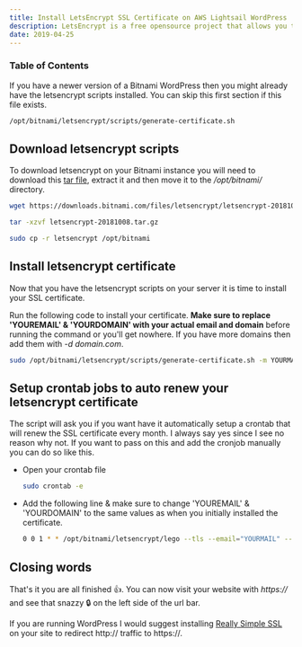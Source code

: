 ```yaml
---
title: Install LetsEncrypt SSL Certificate on AWS Lightsail WordPress
description: LetsEncrypt is a free opensource project that allows you to safely secure the traffic on your website. I'm going to show you how to install it step by step on your AWS Lightsail WordPress website.
date: 2019-04-25
---
```


### Table of Contents

If you have a newer version of a Bitnami WordPress  then you might already have the letsencrypt scripts installed. You can skip this first section if this file exists.

```bash
/opt/bitnami/letsencrypt/scripts/generate-certificate.sh
```

## Download letsencrypt scripts

To download letsencrypt on your Bitnami instance you will need to download this [tar file](https://downloads.bitnami.com/files/letsencrypt/letsencrypt-20181008.tar.gz), extract it and then move it to the */opt/bitnami/* directory.

```bash
wget https://downloads.bitnami.com/files/letsencrypt/letsencrypt-20181008.tar.gz

tar -xzvf letsencrypt-20181008.tar.gz

sudo cp -r letsencrypt /opt/bitnami
```

## Install letsencrypt certificate

Now that you have the letsencrypt scripts on your server it is time to install your SSL certificate.  

Run the following code to install your certificate. **Make sure to replace 'YOUREMAIL' & 'YOURDOMAIN' with your actual email and domain** before running the command or you'll get nowhere. If you have more domains then add them with *-d domain.com*. 

```bash
sudo /opt/bitnami/letsencrypt/scripts/generate-certificate.sh -m YOURMAIL -d YOURDOMAIN.com -d www.YOURDOMAIN.com
```

## Setup crontab jobs to auto renew your letsencrypt certificate

The script will ask you if you want have it automatically setup a crontab that will renew the SSL certificate every month. I always say yes since I see no reason why not. If you want to pass on this and add the cronjob manually you can do so like this.

- Open your crontab file

  ```bash
  sudo crontab -e
  ```

- Add the following line & make sure to change 'YOUREMAIL' & 'YOURDOMAIN' to the same values as when you initially installed the certificate.

  ```bash
  0 0 1 * * /opt/bitnami/letsencrypt/lego --tls --email="YOURMAIL" --domains="YOURDOMAIN" --domains="www.YOURDOMAIN" renew && /opt/bitnami/apache2/bin/httpd -f /opt/bitnami/apache2/conf/httpd.conf -k graceful
  ```



## Closing words

That's it you are all finished 👍. You can now visit your website  with *https://* and see that snazzy 🔒 on the left side of the url bar. 

If you are running WordPress I would suggest installing [Really Simple SSL](https://wordpress.org/plugins/really-simple-ssl/) on your site to redirect http:// traffic to https://.